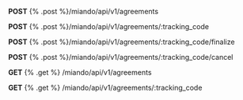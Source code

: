 **POST** {% .post %}/miando/api/v1/agreements


**POST** {% .post %}/miando/api/v1/agreements/:tracking_code


**POST** {% .post %}/miando/api/v1/agreements/:tracking_code/finalize


**POST** {% .post %}/miando/api/v1/agreements/:tracking_code/cancel


**GET** {% .get %} /miando/api/v1/agreements


**GET** {% .get %} /miando/api/v1/agreements/:tracking_code